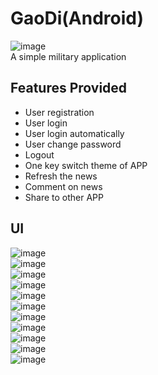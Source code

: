 # GaoDi(Android)
![image](https://github.com/stoneWangL/GaoDi/blob/master/app/src/main/res/mipmap-xxhdpi/ic_launcher.png)
<br>A simple military application
## Features Provided
* User registration
* User login
* User login automatically
* User change password
* Logout
* One key switch theme of APP
* Refresh the news
* Comment on news
* Share to other APP

## UI
![image](https://github.com/stoneWangL/GaoDi/blob/master/picture/0.png)
<br>
![image](https://github.com/stoneWangL/GaoDi/blob/master/picture/1.png) 
<br>
![image](https://github.com/stoneWangL/GaoDi/blob/master/picture/2.png)
<br>
![image](https://github.com/stoneWangL/GaoDi/blob/master/picture/3.png)
<br>
![image](https://github.com/stoneWangL/GaoDi/blob/master/picture/4.png) 
<br>
![image](https://github.com/stoneWangL/GaoDi/blob/master/picture/5.png)
<br>
![image](https://github.com/stoneWangL/GaoDi/blob/master/picture/6.png)
<br>
![image](https://github.com/stoneWangL/GaoDi/blob/master/picture/7.png)
<br>
![image](https://github.com/stoneWangL/GaoDi/blob/master/picture/8.png)
<br>
![image](https://github.com/stoneWangL/GaoDi/blob/master/picture/9.png) 
<br>
![image](https://github.com/stoneWangL/GaoDi/blob/master/picture/10.png)
<br>

